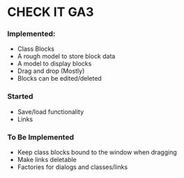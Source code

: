 # CHECK IT GA3

### Implemented:
* Class Blocks
* A rough model to store block data
* A model to display blocks
* Drag and drop (Mostly)
* Blocks can be edited/deleted

### Started
* Save/load functionality
* Links

### To Be Implemented
* Keep class blocks bound to the window when dragging
* Make links deletable
* Factories for dialogs and classes/links
